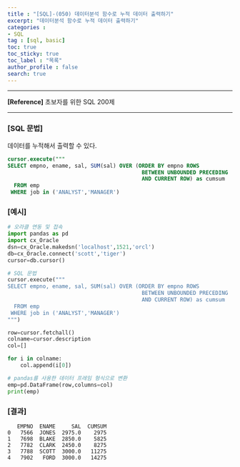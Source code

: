 ```yaml
---
title : "[SQL]-(050) 데이터분석 함수로 누적 데이터 출력하기"
excerpt: "데이터분석 함수로 누적 데이터 출력하기"
categories :
- SQL
tag : [sql, basic]
toc: true
toc_sticky: true
toc_label : "목록"
author_profile : false
search: true
---
```


---
**[Reference]** 초보자를 위한 SQL 200제

---
### [SQL 문법]
데이터를 누적해서 출력할 수 있다.

```sql
cursor.execute("""
SELECT empno, ename, sal, SUM(sal) OVER (ORDER BY empno ROWS
                                          BETWEEN UNBOUNDED PRECEDING
                                          AND CURRENT ROW) as cumsum
  FROM emp
 WHERE job in ('ANALYST','MANAGER')
```
### [예시]
```python
# 오라클 연동 및 접속
import pandas as pd
import cx_Oracle
dsn=cx_Oracle.makedsn('localhost',1521,'orcl')
db=cx_Oracle.connect('scott','tiger')
cursor=db.cursor()

# SQL 문법
cursor.execute("""
SELECT empno, ename, sal, SUM(sal) OVER (ORDER BY empno ROWS
                                          BETWEEN UNBOUNDED PRECEDING
                                          AND CURRENT ROW) as cumsum
  FROM emp
 WHERE job in ('ANALYST','MANAGER')
""")

row=cursor.fetchall()
colname=cursor.description
col=[]

for i in colname:
    col.append(i[0])

# pandas를 사용한 데이터 프레임 형식으로 변환
emp=pd.DataFrame(row,columns=col)
print(emp)
```
### [결과]
       EMPNO  ENAME     SAL  CUMSUM
    0   7566  JONES  2975.0    2975
    1   7698  BLAKE  2850.0    5825
    2   7782  CLARK  2450.0    8275
    3   7788  SCOTT  3000.0   11275
    4   7902   FORD  3000.0   14275
    
